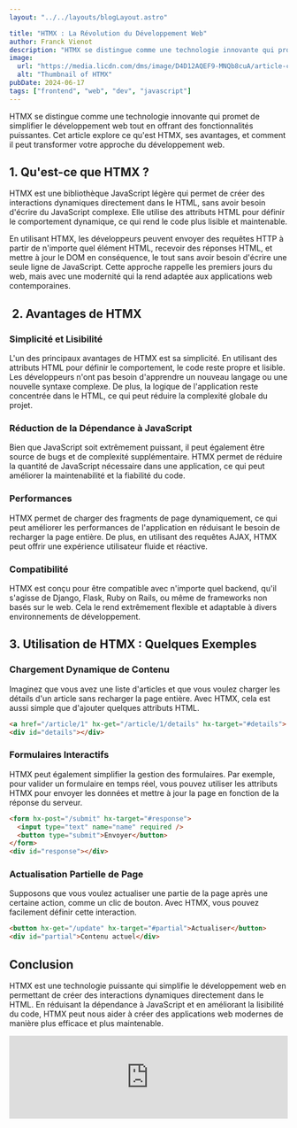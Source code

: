 ```yaml
---
layout: "../../layouts/blogLayout.astro"

title: "HTMX : La Révolution du Développement Web"
author: Franck Vienot
description: "HTMX se distingue comme une technologie innovante qui promet de simplifier le développement web tout en offrant des fonctionnalités puissantes."
image:
  url: "https://media.licdn.com/dms/image/D4D12AQEF9-MNQb8cuA/article-cover_image-shrink_720_1280/0/1695729737133?e=2147483647&v=beta&t=-orhd2hgnUcGOi00SYj9p9AYmSyPBprbVYUY_XeEo1I"
  alt: "Thumbnail of HTMX"
pubDate: 2024-06-17
tags: ["frontend", "web", "dev", "javascript"]
---
```


HTMX se distingue comme une technologie innovante qui promet de simplifier le développement web tout en offrant des fonctionnalités puissantes. Cet article explore ce qu'est HTMX, ses avantages, et comment il peut transformer votre approche du développement web.

## 1. Qu'est-ce que HTMX ?

HTMX est une bibliothèque JavaScript légère qui permet de créer des interactions dynamiques directement dans le HTML, sans avoir besoin d'écrire du JavaScript complexe. Elle utilise des attributs HTML pour définir le comportement dynamique, ce qui rend le code plus lisible et maintenable.

En utilisant HTMX, les développeurs peuvent envoyer des requêtes HTTP à partir de n'importe quel élément HTML, recevoir des réponses HTML, et mettre à jour le DOM en conséquence, le tout sans avoir besoin d'écrire une seule ligne de JavaScript. Cette approche rappelle les premiers jours du web, mais avec une modernité qui la rend adaptée aux applications web contemporaines.

##  2. Avantages de HTMX

### Simplicité et Lisibilité

L'un des principaux avantages de HTMX est sa simplicité. En utilisant des attributs HTML pour définir le comportement, le code reste propre et lisible. Les développeurs n'ont pas besoin d'apprendre un nouveau langage ou une nouvelle syntaxe complexe. De plus, la logique de l'application reste concentrée dans le HTML, ce qui peut réduire la complexité globale du projet.

### Réduction de la Dépendance à JavaScript

Bien que JavaScript soit extrêmement puissant, il peut également être source de bugs et de complexité supplémentaire. HTMX permet de réduire la quantité de JavaScript nécessaire dans une application, ce qui peut améliorer la maintenabilité et la fiabilité du code.

### Performances

HTMX permet de charger des fragments de page dynamiquement, ce qui peut améliorer les performances de l'application en réduisant le besoin de recharger la page entière. De plus, en utilisant des requêtes AJAX, HTMX peut offrir une expérience utilisateur fluide et réactive.

### Compatibilité

HTMX est conçu pour être compatible avec n'importe quel backend, qu'il s'agisse de Django, Flask, Ruby on Rails, ou même de frameworks non basés sur le web. Cela le rend extrêmement flexible et adaptable à divers environnements de développement.

## 3. Utilisation de HTMX : Quelques Exemples

### Chargement Dynamique de Contenu

Imaginez que vous avez une liste d'articles et que vous voulez charger les détails d'un article sans recharger la page entière. Avec HTMX, cela est aussi simple que d'ajouter quelques attributs HTML.

```html
<a href="/article/1" hx-get="/article/1/details" hx-target="#details"> Lire plus </a>
<div id="details"></div>
```

### Formulaires Interactifs

HTMX peut également simplifier la gestion des formulaires. Par exemple, pour valider un formulaire en temps réel, vous pouvez utiliser les attributs HTMX pour envoyer les données et mettre à jour la page en fonction de la réponse du serveur.

```html
<form hx-post="/submit" hx-target="#response">
  <input type="text" name="name" required />
  <button type="submit">Envoyer</button>
</form>
<div id="response"></div>
```

### Actualisation Partielle de Page

Supposons que vous voulez actualiser une partie de la page après une certaine action, comme un clic de bouton. Avec HTMX, vous pouvez facilement définir cette interaction.

```html
<button hx-get="/update" hx-target="#partial">Actualiser</button>
<div id="partial">Contenu actuel</div>
```

## Conclusion

HTMX est une technologie puissante qui simplifie le développement web en permettant de créer des interactions dynamiques directement dans le HTML. En réduisant la dépendance à JavaScript et en améliorant la lisibilité du code, HTMX peut nous aider à créer des applications web modernes de manière plus efficace et plus maintenable.

<!-- markdownlint-disable-next-line MD033 -->
<iframe width="100%" src="https://www.youtube.com/embed/r-GSGH2RxJs?si=TEwovBLYB2mNB8oa" title="YouTube video player" frameborder="0" allow="accelerometer; autoplay; clipboard-write; encrypted-media; gyroscope; picture-in-picture; web-share" referrerpolicy="strict-origin-when-cross-origin" allowfullscreen></iframe>
